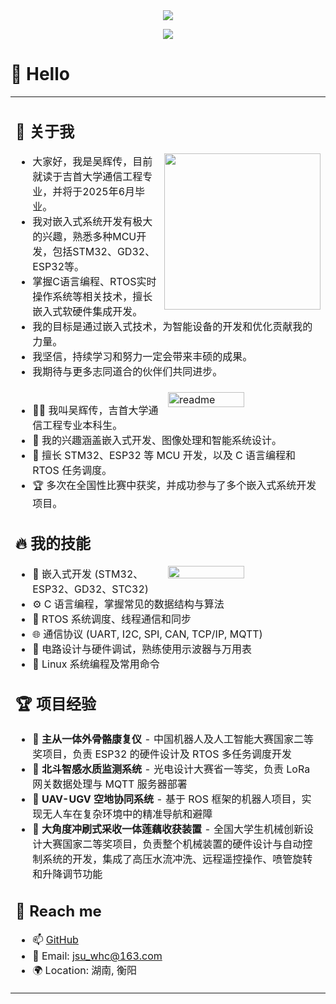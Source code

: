 <div align="center">
  
  <!-- dynamic typing effect 动态打字效果 -->
  <div align="center">
    <a href="https://blog.sunguoqi.com/">
      <img src="https://readme-typing-svg.herokuapp.com/?lines=Hello%2C%20World!;小小白同学祝您今天愉快!&center=true&size=27" />
    </a>
  </div>

  <!-- knock code pictures 敲代码的图片 -->
  <img src="https://cdn.jsdelivr.net/gh/sun0225SUN/sun0225SUN/assets/images/coding.gif" /><br>

</div>

# 🙋 Hello

<table> 
<tr>
<td>
  
## 🤺 关于我

<img align="right" width="250" src="https://cdn.jsdelivr.net/gh/sun0225SUN/sun0225SUN/assets/images/hi.gif" />

- 大家好，我是吴辉传，目前就读于吉首大学通信工程专业，并将于2025年6月毕业。  
- 我对嵌入式系统开发有极大的兴趣，熟悉多种MCU开发，包括STM32、GD32、ESP32等。  
- 掌握C语言编程、RTOS实时操作系统等相关技术，擅长嵌入式软硬件集成开发。  
- 我的目标是通过嵌入式技术，为智能设备的开发和优化贡献我的力量。  
- 我坚信，持续学习和努力一定会带来丰硕的成果。  
- 我期待与更多志同道合的伙伴们共同进步。

</td>
</tr> 
<tr>
<td>

<img align='right' width='50%' alt='readme' src="https://github-readme-stats-git-masterrstaa-rickstaa.vercel.app/api?username=whc-coder&show_icons=true&theme=react" />

- 👨‍💻 我叫吴辉传，吉首大学通信工程专业本科生。  
- 🎯 我的兴趣涵盖嵌入式开发、图像处理和智能系统设计。  
- 🚀 擅长 STM32、ESP32 等 MCU 开发，以及 C 语言编程和 RTOS 任务调度。  
- 🏆 多次在全国性比赛中获奖，并成功参与了多个嵌入式系统开发项目。  

## 🔥 我的技能

<img align='right' width='50%' src='https://github-readme-stats-git-masterrstaa-rickstaa.vercel.app/api/top-langs/?username=whc-coder&layout=compact&hide=HTML&theme=react'/>

<ul> 
  <li>🦾 嵌入式开发 (STM32、ESP32、GD32、STC32)</li> 
  <li>⚙️ C 语言编程，掌握常见的数据结构与算法</li> 
  <li>🧩 RTOS 系统调度、线程通信和同步</li> 
  <li>🌐 通信协议 (UART, I2C, SPI, CAN, TCP/IP, MQTT)</li> 
  <li>🔋 电路设计与硬件调试，熟练使用示波器与万用表</li> 
  <li>🚀 Linux 系统编程及常用命令</li> 
</ul>

## 🏆 项目经验

<ul> 
  <li>🤖 <strong>主从一体外骨骼康复仪</strong> - 中国机器人及人工智能大赛国家二等奖项目，负责 ESP32 的硬件设计及 RTOS 多任务调度开发</li> 
  <li>🌊 <strong>北斗智感水质监测系统</strong> - 光电设计大赛省一等奖，负责 LoRa 网关数据处理与 MQTT 服务器部署</li> 
  <li>🚁 <strong>UAV-UGV 空地协同系统</strong> - 基于 ROS 框架的机器人项目，实现无人车在复杂环境中的精准导航和避障</li> 
  <li>🚜 <strong>大角度冲刷式采收一体莲藕收获装置</strong> - 全国大学生机械创新设计大赛国家二等奖项目，负责整个机械装置的硬件设计与自动控制系统的开发，集成了高压水流冲洗、远程遥控操作、喷管旋转和升降调节功能</li> 
</ul>

## 🤖 Reach me

- 📫 [GitHub](https://github.com/whc-coder)  
- 📧 Email: jsu_whc@163.com  
- 🌍 Location: 湖南, 衡阳  
</td>
</tr>
</table>
